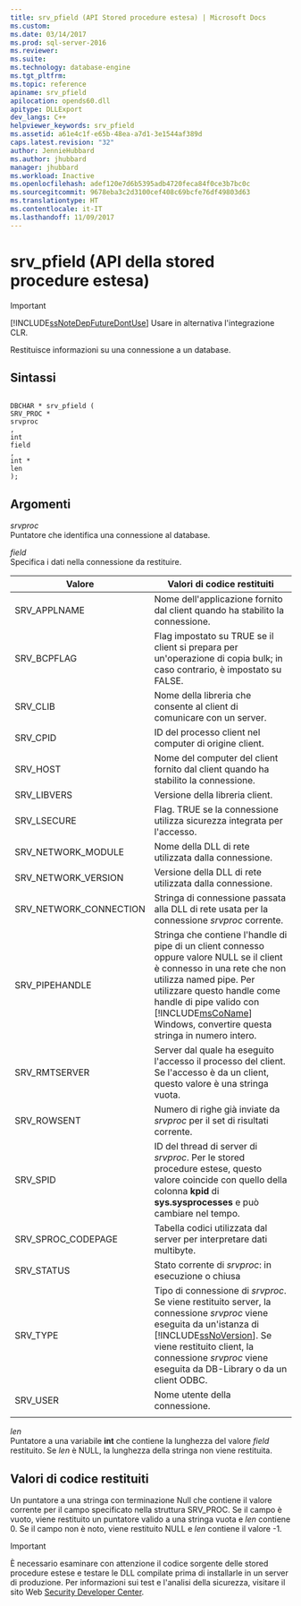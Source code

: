 ```yaml
---
title: srv_pfield (API Stored procedure estesa) | Microsoft Docs
ms.custom: 
ms.date: 03/14/2017
ms.prod: sql-server-2016
ms.reviewer: 
ms.suite: 
ms.technology: database-engine
ms.tgt_pltfrm: 
ms.topic: reference
apiname: srv_pfield
apilocation: opends60.dll
apitype: DLLExport
dev_langs: C++
helpviewer_keywords: srv_pfield
ms.assetid: a61e4c1f-e65b-48ea-a7d1-3e1544af389d
caps.latest.revision: "32"
author: JennieHubbard
ms.author: jhubbard
manager: jhubbard
ms.workload: Inactive
ms.openlocfilehash: adef120e7d6b5395adb4720feca84f0ce3b7bc0c
ms.sourcegitcommit: 9678eba3c2d3100cef408c69bcfe76df49803d63
ms.translationtype: HT
ms.contentlocale: it-IT
ms.lasthandoff: 11/09/2017
---
```

# <a name="srvpfield-extended-stored-procedure-api"></a>srv_pfield (API della stored procedure estesa)
    
> [!IMPORTANT]  
>  [!INCLUDE[ssNoteDepFutureDontUse](../../includes/ssnotedepfuturedontuse-md.md)] Usare in alternativa l'integrazione CLR.  
  
 Restituisce informazioni su una connessione a un database.  
  
## <a name="syntax"></a>Sintassi  
  
```  
  
DBCHAR * srv_pfield (  
SRV_PROC *  
srvproc  
,  
int   
field  
,  
int *  
len  
);  
```  
  
## <a name="arguments"></a>Argomenti  
 *srvproc*  
 Puntatore che identifica una connessione al database.  
  
 *field*  
 Specifica i dati nella connessione da restituire.  
  
|Valore|Valori di codice restituiti|  
|-----------|-------------|  
|SRV_APPLNAME|Nome dell'applicazione fornito dal client quando ha stabilito la connessione.|  
|SRV_BCPFLAG|Flag impostato su TRUE se il client si prepara per un'operazione di copia bulk; in caso contrario, è impostato su FALSE.|  
|SRV_CLIB|Nome della libreria che consente al client di comunicare con un server.|  
|SRV_CPID|ID del processo client nel computer di origine client.|  
|SRV_HOST|Nome del computer del client fornito dal client quando ha stabilito la connessione.|  
|SRV_LIBVERS|Versione della libreria client.|  
|SRV_LSECURE|Flag. TRUE se la connessione utilizza sicurezza integrata per l'accesso.|  
|SRV_NETWORK_MODULE|Nome della DLL di rete utilizzata dalla connessione.|  
|SRV_NETWORK_VERSION|Versione della DLL di rete utilizzata dalla connessione.|  
|SRV_NETWORK_CONNECTION|Stringa di connessione passata alla DLL di rete usata per la connessione *srvproc* corrente.|  
|SRV_PIPEHANDLE|Stringa che contiene l'handle di pipe di un client connesso oppure valore NULL se il client è connesso in una rete che non utilizza named pipe. Per utilizzare questo handle come handle di pipe valido con [!INCLUDE[msCoName](../../includes/msconame-md.md)] Windows, convertire questa stringa in numero intero.|  
|SRV_RMTSERVER|Server dal quale ha eseguito l'accesso il processo del client. Se l'accesso è da un client, questo valore è una stringa vuota.|  
|SRV_ROWSENT|Numero di righe già inviate da *srvproc* per il set di risultati corrente.|  
|SRV_SPID|ID del thread di server di *srvproc*. Per le stored procedure estese, questo valore coincide con quello della colonna **kpid** di **sys.sysprocesses** e può cambiare nel tempo.|  
|SRV_SPROC_CODEPAGE|Tabella codici utilizzata dal server per interpretare dati multibyte.|  
|SRV_STATUS|Stato corrente di *srvproc*: in esecuzione o chiusa|  
|SRV_TYPE|Tipo di connessione di *srvproc*. Se viene restituito server, la connessione *srvproc* viene eseguita da un'istanza di [!INCLUDE[ssNoVersion](../../includes/ssnoversion-md.md)]. Se viene restituito client, la connessione *srvproc* viene eseguita da DB-Library o da un client ODBC.|  
|SRV_USER|Nome utente della connessione.|  
|||  
  
 *len*  
 Puntatore a una variabile **int** che contiene la lunghezza del valore *field* restituito. Se *len* è NULL, la lunghezza della stringa non viene restituita.  
  
## <a name="returns"></a>Valori di codice restituiti  
 Un puntatore a una stringa con terminazione Null che contiene il valore corrente per il campo specificato nella struttura SRV_PROC. Se il campo è vuoto, viene restituito un puntatore valido a una stringa vuota e *len* contiene 0. Se il campo non è noto, viene restituito NULL e *len* contiene il valore -1.  
  
> [!IMPORTANT]  
>  È necessario esaminare con attenzione il codice sorgente delle stored procedure estese e testare le DLL compilate prima di installarle in un server di produzione. Per informazioni sui test e l'analisi della sicurezza, visitare il sito Web [Security Developer Center](http://go.microsoft.com/fwlink/?LinkID=54761&amp;clcid=0x409http://msdn.microsoft.com/security/).  
  
  
